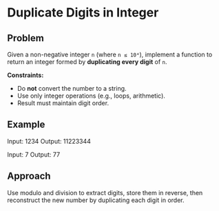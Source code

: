 # Duplicate Digits in Integer

## Problem
Given a non-negative integer `n` (where `n ≤ 10⁴`), implement a function to return an integer formed by **duplicating every digit** of `n`.

**Constraints:**
- Do **not** convert the number to a string.
- Use only integer operations (e.g., loops, arithmetic).
- Result must maintain digit order.

## Example
Input: 1234
Output: 11223344

Input: 7
Output: 77

## Approach
Use modulo and division to extract digits, store them in reverse, then reconstruct the new number by duplicating each digit in order.
